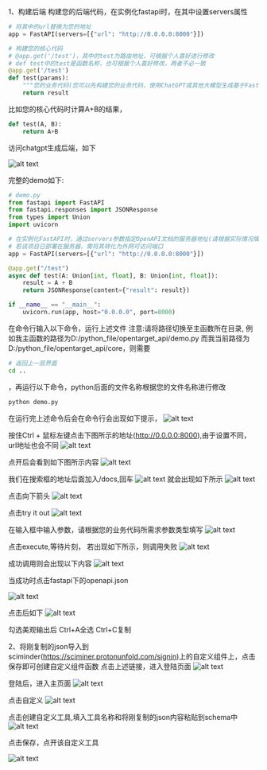 1、构建后端
构建您的后端代码，在实例化fastapi时，在其中设置servers属性

```python
# 将其中的url替换为您的地址
app = FastAPI(servers=[{"url": "http://0.0.0.0:8000"}])

# 构建您的核心代码
# @app.get('/test')，其中的test为路由地址，可根据个人喜好进行修改
# def test中的test是函数名称，也可根据个人喜好修改，两者不必一致
@app.get('/test')
def test(params):
    """您的业务代码(您可以先构建您的业务代码，使用ChatGPT或其他大模型生成基于Fastapi生成的后端)"""
    return result
```

比如您的核心代码时计算A+B的结果，
```python
def test(A, B):
    return A+B
```

访问chatgpt生成后端，如下


![alt text](./png/image-7.png)


完整的demo如下:
```python
# demo.py
from fastapi import FastAPI
from fastapi.responses import JSONResponse
from types import Union
import uvicorn

# 在实例化FastAPI时，通过servers参数指定OpenAPI文档的服务器地址(请根据实际情况填写地址)
# 若该项目已部署在服务器，需将其转化为外网可访问端口
app = FastAPI(servers=[{"url": "http://0.0.0.0:8000"}])

@app.get("/test")
async def test(A: Union[int, float], B: Union[int, float]):
    result = A + B
    return JSONResponse(content={"result": result})

if __name__ == "__main__":
    uvicorn.run(app, host="0.0.0.0", port=8000)
```

在命令行输入以下命令，运行上述文件
注意:请将路径切换至主函数所在目录,
例如我主函数的路径为D:/python_file/opentarget_api/demo.py
而我当前路径为D:/python_file/opentarget_api/core，则需要
```sh
# 返回上一层界面
cd ..
```
，再运行以下命令，python后面的文件名称根据您的文件名称进行修改
```sh
python demo.py
```

在运行完上述命令后会在命令行会出现如下提示，
![alt text](./png/image-12.png)

按住Ctrl + 鼠标左键点击下图所示的地址(http://0.0.0.0:8000),由于设置不同，url地址也会不同
![alt text](./png/image-13.png)

点开后会看到如下图所示内容
![alt text](./png/image-14.png)

我们在搜索框的地址后面加入/docs,回车
![alt text](./png/image-15.png)
就会出现如下所示
![alt text](./png/image-24.png)

点击向下箭头
![alt text](./png/image-17.png)

点击try it out
![alt text](./png/image-18.png)

在输入框中输入参数，请根据您的业务代码所需求参数类型填写
![alt text](./png/image-19.png)

点击execute,等待片刻，
若出现如下所示，则调用失败
![alt text](./png/image-20.png)

成功调用则会出现以下内容
![alt text](./png/image-21.png)

当成功时点击fastapi下的openapi.json

![alt text](./png/image-22.png)

点击后如下
![alt text](./png/image-23.png)

勾选美观输出后
Ctrl+A全选
Ctrl+C复制

2、将刚复制的json导入到sciminder(https://sciminer.protonunfold.com/signin)上的自定义组件上，点击保存即可创建自定义组件函数
点击上述链接，进入登陆页面
![alt text](./png/image-3.png)

登陆后，进入主页面
![alt text](./png/image-4.png)

点击自定义
![alt text](./png/image-5.png)

点击创建自定义工具,填入工具名称和将刚复制的json内容粘贴到schema中
![alt text](./png/image.png)

点击保存，点开该自定义工具


![alt text](./png/image-9.png)
